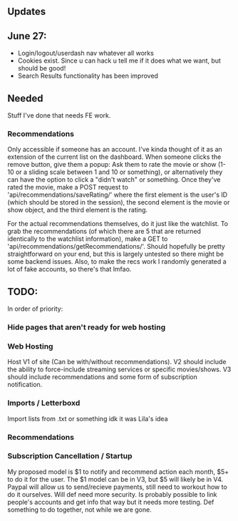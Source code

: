 ## Updates


## June 27:

- Login/logout/userdash nav whatever all works
- Cookies exist. Since u can hack u tell me if it does what we want, but should be good!
- Search Results functionality has been improved


## Needed
Stuff I've done that needs FE work. 

### Recommendations
Only accessible if someone has an account. I've kinda thought of it as an extension of the current list on the dashboard. When someone clicks the remove button, give them a popup:
Ask them to rate the movie or show (1-10 or a sliding scale between 1 and 10 or something), or alternatively they can have the option to click a "didn't watch" or something.
Once they've rated the movie, make a POST request to 'api/recommendations/saveRating/' where the first element is the user's ID (which should be stored in the session), the second element is the movie or show object, and the third element is the rating.

For the actual recommendations themselves, do it just like the watchlist. To grab the recommendations (of which there are 5 that are returned identically to the watchlist information),
make a GET to 'api/recommendations/getRecommendations/'. Should hopefully be pretty straightforward on your end, but this is largely untested so there might be some backend issues. Also,
to make the recs work I randomly generated a lot of fake accounts, so there's that lmfao. 

## TODO:
In order of priority:
### Hide pages that aren't ready for web hosting

### Web Hosting
Host V1 of site (Can be with/without recommendations). V2 should include the ability to force-include streaming services or specific movies/shows.
V3 should include recommendations and some form of subscription notification. 

### Imports / Letterboxd
Import lists from .txt or something idk it was Lila's idea 

### Recommendations 
### Subscription Cancellation / Startup
My proposed model is $1 to notify and recommend action each month, $5+ to do it for the user. The $1 model can be in V3, but $5 will likely be in V4.
Paypal will allow us to send/recieve payments, still need to workout how to do it ourselves. Will def need more security.
Is probably possible to link people's accounts and get info that way but it needs more testing. Def something to do together, not while we are gone. 

